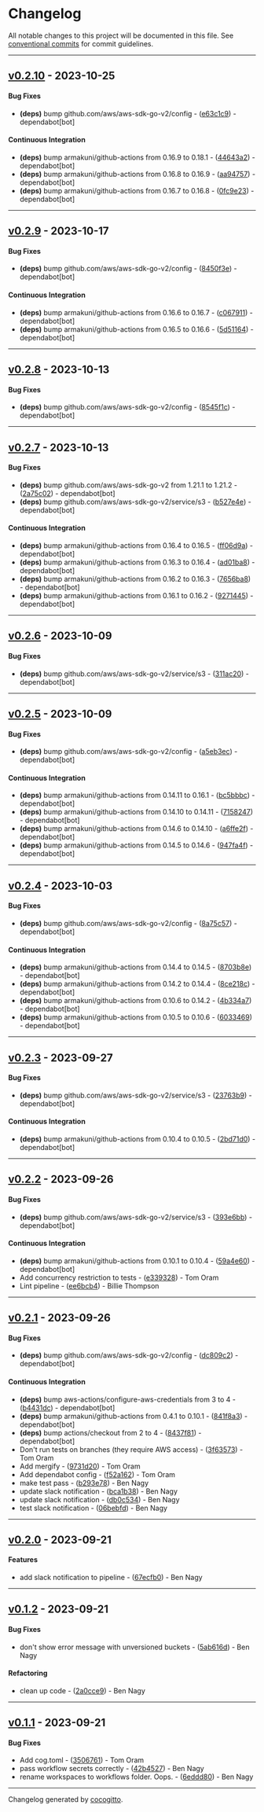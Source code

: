 # Changelog
All notable changes to this project will be documented in this file. See [conventional commits](https://www.conventionalcommits.org/) for commit guidelines.

- - -
## [v0.2.10](https://github.com/armakuni/go-empty-s3-bucket/compare/v0.2.9..v0.2.10) - 2023-10-25
#### Bug Fixes
- **(deps)** bump github.com/aws/aws-sdk-go-v2/config - ([e63c1c9](https://github.com/armakuni/go-empty-s3-bucket/commit/e63c1c999b179c11a9a93f595592510e5cbadf43)) - dependabot[bot]
#### Continuous Integration
- **(deps)** bump armakuni/github-actions from 0.16.9 to 0.18.1 - ([44643a2](https://github.com/armakuni/go-empty-s3-bucket/commit/44643a257e6b732a4b68e48264958e8ac471164e)) - dependabot[bot]
- **(deps)** bump armakuni/github-actions from 0.16.8 to 0.16.9 - ([aa94757](https://github.com/armakuni/go-empty-s3-bucket/commit/aa94757df267785f8ae77e4b3155b5e957c33aa2)) - dependabot[bot]
- **(deps)** bump armakuni/github-actions from 0.16.7 to 0.16.8 - ([0fc9e23](https://github.com/armakuni/go-empty-s3-bucket/commit/0fc9e238e38251c254f04dcfd9fa63007b317225)) - dependabot[bot]

- - -

## [v0.2.9](https://github.com/armakuni/go-empty-s3-bucket/compare/v0.2.8..v0.2.9) - 2023-10-17
#### Bug Fixes
- **(deps)** bump github.com/aws/aws-sdk-go-v2/config - ([8450f3e](https://github.com/armakuni/go-empty-s3-bucket/commit/8450f3e20761840d69c500263691c7a521ff9e3a)) - dependabot[bot]
#### Continuous Integration
- **(deps)** bump armakuni/github-actions from 0.16.6 to 0.16.7 - ([c067911](https://github.com/armakuni/go-empty-s3-bucket/commit/c067911305d5186739d34ef76f76ee581ea913bb)) - dependabot[bot]
- **(deps)** bump armakuni/github-actions from 0.16.5 to 0.16.6 - ([5d51164](https://github.com/armakuni/go-empty-s3-bucket/commit/5d51164aeebb2e4988fc5548933cf61272d5a90e)) - dependabot[bot]

- - -

## [v0.2.8](https://github.com/armakuni/go-empty-s3-bucket/compare/v0.2.7..v0.2.8) - 2023-10-13
#### Bug Fixes
- **(deps)** bump github.com/aws/aws-sdk-go-v2/config - ([8545f1c](https://github.com/armakuni/go-empty-s3-bucket/commit/8545f1c5f5ba99f48fe7f5a467dd535d0e459819)) - dependabot[bot]

- - -

## [v0.2.7](https://github.com/armakuni/go-empty-s3-bucket/compare/v0.2.6..v0.2.7) - 2023-10-13
#### Bug Fixes
- **(deps)** bump github.com/aws/aws-sdk-go-v2 from 1.21.1 to 1.21.2 - ([2a75c02](https://github.com/armakuni/go-empty-s3-bucket/commit/2a75c02c0b8481191acb765e1312d41e9510d7c6)) - dependabot[bot]
- **(deps)** bump github.com/aws/aws-sdk-go-v2/service/s3 - ([b527e4e](https://github.com/armakuni/go-empty-s3-bucket/commit/b527e4e3fb9140974862fb5c5d142fee78468c58)) - dependabot[bot]
#### Continuous Integration
- **(deps)** bump armakuni/github-actions from 0.16.4 to 0.16.5 - ([ff06d9a](https://github.com/armakuni/go-empty-s3-bucket/commit/ff06d9a3bfef5ea8152b04b193b5c8df8e8cac32)) - dependabot[bot]
- **(deps)** bump armakuni/github-actions from 0.16.3 to 0.16.4 - ([ad01ba8](https://github.com/armakuni/go-empty-s3-bucket/commit/ad01ba84d750b22bf3b5e01cb0bfcc52e60ea1eb)) - dependabot[bot]
- **(deps)** bump armakuni/github-actions from 0.16.2 to 0.16.3 - ([7656ba8](https://github.com/armakuni/go-empty-s3-bucket/commit/7656ba83ef6771e5d85cca9c4a8ed90400549ab4)) - dependabot[bot]
- **(deps)** bump armakuni/github-actions from 0.16.1 to 0.16.2 - ([9271445](https://github.com/armakuni/go-empty-s3-bucket/commit/92714451a4c4f530f66250f416b9f789ca8b566f)) - dependabot[bot]

- - -

## [v0.2.6](https://github.com/armakuni/go-empty-s3-bucket/compare/v0.2.5..v0.2.6) - 2023-10-09
#### Bug Fixes
- **(deps)** bump github.com/aws/aws-sdk-go-v2/service/s3 - ([311ac20](https://github.com/armakuni/go-empty-s3-bucket/commit/311ac2076e2cfc388c0904a2ad89a6328abce515)) - dependabot[bot]

- - -

## [v0.2.5](https://github.com/armakuni/go-empty-s3-bucket/compare/v0.2.4..v0.2.5) - 2023-10-09
#### Bug Fixes
- **(deps)** bump github.com/aws/aws-sdk-go-v2/config - ([a5eb3ec](https://github.com/armakuni/go-empty-s3-bucket/commit/a5eb3ecd5c7129de3695d5ef0985215426542ec4)) - dependabot[bot]
#### Continuous Integration
- **(deps)** bump armakuni/github-actions from 0.14.11 to 0.16.1 - ([bc5bbbc](https://github.com/armakuni/go-empty-s3-bucket/commit/bc5bbbcff03bef60a73906ef80d0baa4d6476a0f)) - dependabot[bot]
- **(deps)** bump armakuni/github-actions from 0.14.10 to 0.14.11 - ([7158247](https://github.com/armakuni/go-empty-s3-bucket/commit/715824751e1a2cc8b08ea9883fcc7b6032145415)) - dependabot[bot]
- **(deps)** bump armakuni/github-actions from 0.14.6 to 0.14.10 - ([a6ffe2f](https://github.com/armakuni/go-empty-s3-bucket/commit/a6ffe2f6664b4377da5c9b5ca5c616099e543fcb)) - dependabot[bot]
- **(deps)** bump armakuni/github-actions from 0.14.5 to 0.14.6 - ([947fa4f](https://github.com/armakuni/go-empty-s3-bucket/commit/947fa4f36a5fad188bddc2c2c9d6ac169e2a38e2)) - dependabot[bot]

- - -

## [v0.2.4](https://github.com/armakuni/go-empty-s3-bucket/compare/v0.2.3..v0.2.4) - 2023-10-03
#### Bug Fixes
- **(deps)** bump github.com/aws/aws-sdk-go-v2/config - ([8a75c57](https://github.com/armakuni/go-empty-s3-bucket/commit/8a75c5794b054299e89224f4a22f53207ab55cb5)) - dependabot[bot]
#### Continuous Integration
- **(deps)** bump armakuni/github-actions from 0.14.4 to 0.14.5 - ([8703b8e](https://github.com/armakuni/go-empty-s3-bucket/commit/8703b8e32d143cb26daf5adfcf0c3bf90323e7ea)) - dependabot[bot]
- **(deps)** bump armakuni/github-actions from 0.14.2 to 0.14.4 - ([8ce218c](https://github.com/armakuni/go-empty-s3-bucket/commit/8ce218c14b66c1e386e79552b253ffbd7d75eeb8)) - dependabot[bot]
- **(deps)** bump armakuni/github-actions from 0.10.6 to 0.14.2 - ([4b334a7](https://github.com/armakuni/go-empty-s3-bucket/commit/4b334a756e78de184465c69e836b0c37d06d802d)) - dependabot[bot]
- **(deps)** bump armakuni/github-actions from 0.10.5 to 0.10.6 - ([6033469](https://github.com/armakuni/go-empty-s3-bucket/commit/6033469cc5fc92feaa098252c551121264ff6c0a)) - dependabot[bot]

- - -

## [v0.2.3](https://github.com/armakuni/go-empty-s3-bucket/compare/v0.2.2..v0.2.3) - 2023-09-27
#### Bug Fixes
- **(deps)** bump github.com/aws/aws-sdk-go-v2/service/s3 - ([23763b9](https://github.com/armakuni/go-empty-s3-bucket/commit/23763b92de22fc38a9a403c5ae508eafa5654b94)) - dependabot[bot]
#### Continuous Integration
- **(deps)** bump armakuni/github-actions from 0.10.4 to 0.10.5 - ([2bd71d0](https://github.com/armakuni/go-empty-s3-bucket/commit/2bd71d0a6febf857905d3155809ba5683d7e8c56)) - dependabot[bot]

- - -

## [v0.2.2](https://github.com/armakuni/go-empty-s3-bucket/compare/v0.2.1..v0.2.2) - 2023-09-26
#### Bug Fixes
- **(deps)** bump github.com/aws/aws-sdk-go-v2/service/s3 - ([393e6bb](https://github.com/armakuni/go-empty-s3-bucket/commit/393e6bb31038cff1695de86a8e91ac97b54b30d1)) - dependabot[bot]
#### Continuous Integration
- **(deps)** bump armakuni/github-actions from 0.10.1 to 0.10.4 - ([59a4e60](https://github.com/armakuni/go-empty-s3-bucket/commit/59a4e60730fab1a1612ce79e35db0e675d5f78ef)) - dependabot[bot]
- Add concurrency restriction to tests - ([e339328](https://github.com/armakuni/go-empty-s3-bucket/commit/e33932852372399912ef0951b2ecd2d42933a628)) - Tom Oram
- Lint pipeline - ([ee6bcb4](https://github.com/armakuni/go-empty-s3-bucket/commit/ee6bcb4b2a6a5a742b09a7fa6dbdfb6a5d2682bc)) - Billie Thompson

- - -

## [v0.2.1](https://github.com/armakuni/go-empty-s3-bucket/compare/v0.2.0..v0.2.1) - 2023-09-26
#### Bug Fixes
- **(deps)** bump github.com/aws/aws-sdk-go-v2/config - ([dc809c2](https://github.com/armakuni/go-empty-s3-bucket/commit/dc809c27451064006cf847c7f2e3fc0f009421ea)) - dependabot[bot]
#### Continuous Integration
- **(deps)** bump aws-actions/configure-aws-credentials from 3 to 4 - ([b4431dc](https://github.com/armakuni/go-empty-s3-bucket/commit/b4431dc522c9919e03ec7254166f7fd05bd2df63)) - dependabot[bot]
- **(deps)** bump armakuni/github-actions from 0.4.1 to 0.10.1 - ([841f8a3](https://github.com/armakuni/go-empty-s3-bucket/commit/841f8a32ec227372a06f87520fa7be88074e4582)) - dependabot[bot]
- **(deps)** bump actions/checkout from 2 to 4 - ([8437f81](https://github.com/armakuni/go-empty-s3-bucket/commit/8437f81abf555f375ff6314709bbec7cab4051e6)) - dependabot[bot]
- Don't run tests on branches (they require AWS access) - ([3f63573](https://github.com/armakuni/go-empty-s3-bucket/commit/3f63573734c6cb98f9ae1fd5c8ee41e3024c7517)) - Tom Oram
- Add mergify - ([9731d20](https://github.com/armakuni/go-empty-s3-bucket/commit/9731d2086196425d9da6dfe786d19c4c98fa9232)) - Tom Oram
- Add dependabot config - ([f52a162](https://github.com/armakuni/go-empty-s3-bucket/commit/f52a162d380dea6579e86e2f74f2f9b44c885e87)) - Tom Oram
- make test pass - ([b293e78](https://github.com/armakuni/go-empty-s3-bucket/commit/b293e7804fd1742ac2dc4bda3cb55e56931c7cd3)) - Ben Nagy
- update slack notification - ([bca1b38](https://github.com/armakuni/go-empty-s3-bucket/commit/bca1b383a3da79e3f8b76134cd4ca2236f2cf8c8)) - Ben Nagy
- update slack notification - ([db0c534](https://github.com/armakuni/go-empty-s3-bucket/commit/db0c534b4bc006a7585ee3a97431c8fd95f57ff2)) - Ben Nagy
- test slack notification - ([06bebfd](https://github.com/armakuni/go-empty-s3-bucket/commit/06bebfd903c3198328fef000682c665d3f83a498)) - Ben Nagy

- - -

## [v0.2.0](https://github.com/armakuni/go-empty-s3-bucket/compare/v0.1.2..v0.2.0) - 2023-09-21
#### Features
- add slack notification to pipeline - ([67ecfb0](https://github.com/armakuni/go-empty-s3-bucket/commit/67ecfb0a9a2177a1d571d0e07c46987ebff3ece9)) - Ben Nagy

- - -

## [v0.1.2](https://github.com/armakuni/go-empty-s3-bucket/compare/v0.1.1..v0.1.2) - 2023-09-21
#### Bug Fixes
- don't show error message with unversioned buckets - ([5ab616d](https://github.com/armakuni/go-empty-s3-bucket/commit/5ab616d7f582f2bffcf32a5a027f441785a861b8)) - Ben Nagy
#### Refactoring
- clean up code - ([2a0cce9](https://github.com/armakuni/go-empty-s3-bucket/commit/2a0cce93f40cabf53e5d818f7ab30b8d3cf84190)) - Ben Nagy

- - -

## [v0.1.1](https://github.com/armakuni/go-empty-s3-bucket/compare/v0.1.0..v0.1.1) - 2023-09-21
#### Bug Fixes
- Add cog.toml - ([3506761](https://github.com/armakuni/go-empty-s3-bucket/commit/3506761be707eaf24df9fea90d0eab931f546758)) - Tom Oram
- pass workflow secrets correctly - ([42b4527](https://github.com/armakuni/go-empty-s3-bucket/commit/42b4527f411c44941209e120c51b6553f446bf74)) - Ben Nagy
- rename workspaces to workflows folder. Oops. - ([6eddd80](https://github.com/armakuni/go-empty-s3-bucket/commit/6eddd809f87147428b6ce71fb46514d577a0f663)) - Ben Nagy

- - -

Changelog generated by [cocogitto](https://github.com/cocogitto/cocogitto).